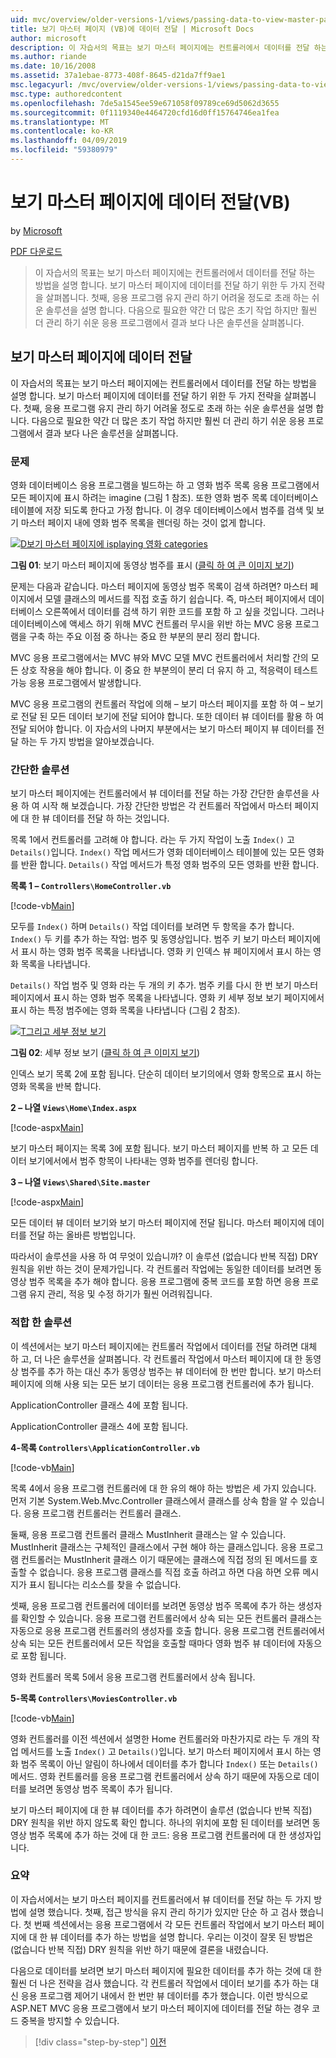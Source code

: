 ```yaml
---
uid: mvc/overview/older-versions-1/views/passing-data-to-view-master-pages-vb
title: 보기 마스터 페이지 (VB)에 데이터 전달 | Microsoft Docs
author: microsoft
description: 이 자습서의 목표는 보기 마스터 페이지에는 컨트롤러에서 데이터를 전달 하는 방법을 설명 합니다. 살펴봅니다 m 보기로 데이터를 전달 하기 위한 두 가지 전략을 중...
ms.author: riande
ms.date: 10/16/2008
ms.assetid: 37a1ebae-8773-408f-8645-d21da7ff9ae1
msc.legacyurl: /mvc/overview/older-versions-1/views/passing-data-to-view-master-pages-vb
msc.type: authoredcontent
ms.openlocfilehash: 7de5a1545ee59e671058f09789ce69d5062d3655
ms.sourcegitcommit: 0f1119340e4464720cfd16d0ff15764746ea1fea
ms.translationtype: MT
ms.contentlocale: ko-KR
ms.lasthandoff: 04/09/2019
ms.locfileid: "59380979"
---
```

# <a name="passing-data-to-view-master-pages-vb"></a>보기 마스터 페이지에 데이터 전달(VB)

by [Microsoft](https://github.com/microsoft)

[PDF 다운로드](http://download.microsoft.com/download/e/f/3/ef3f2ff6-7424-48f7-bdaa-180ef64c3490/ASPNET_MVC_Tutorial_13_VB.pdf)

> 이 자습서의 목표는 보기 마스터 페이지에는 컨트롤러에서 데이터를 전달 하는 방법을 설명 합니다. 보기 마스터 페이지에 데이터를 전달 하기 위한 두 가지 전략을 살펴봅니다. 첫째, 응용 프로그램 유지 관리 하기 어려울 정도로 초래 하는 쉬운 솔루션을 설명 합니다. 다음으로 필요한 약간 더 많은 초기 작업 하지만 훨씬 더 관리 하기 쉬운 응용 프로그램에서 결과 보다 나은 솔루션을 살펴봅니다.


## <a name="passing-data-to-view-master-pages"></a>보기 마스터 페이지에 데이터 전달

이 자습서의 목표는 보기 마스터 페이지에는 컨트롤러에서 데이터를 전달 하는 방법을 설명 합니다. 보기 마스터 페이지에 데이터를 전달 하기 위한 두 가지 전략을 살펴봅니다. 첫째, 응용 프로그램 유지 관리 하기 어려울 정도로 초래 하는 쉬운 솔루션을 설명 합니다. 다음으로 필요한 약간 더 많은 초기 작업 하지만 훨씬 더 관리 하기 쉬운 응용 프로그램에서 결과 보다 나은 솔루션을 살펴봅니다.

### <a name="the-problem"></a>문제

영화 데이터베이스 응용 프로그램을 빌드하는 하 고 영화 범주 목록 응용 프로그램에서 모든 페이지에 표시 하려는 imagine (그림 1 참조). 또한 영화 범주 목록 데이터베이스 테이블에 저장 되도록 한다고 가정 합니다. 이 경우 데이터베이스에서 범주를 검색 및 보기 마스터 페이지 내에 영화 범주 목록을 렌더링 하는 것이 없게 합니다.


[![D보기 마스터 페이지에 isplaying 영화 categories](passing-data-to-view-master-pages-vb/_static/image2.png)](passing-data-to-view-master-pages-vb/_static/image1.png)

**그림 01**: 보기 마스터 페이지에 동영상 범주를 표시 ([클릭 하 여 큰 이미지 보기](passing-data-to-view-master-pages-vb/_static/image3.png))


문제는 다음과 같습니다. 마스터 페이지에 동영상 범주 목록이 검색 하려면? 마스터 페이지에서 모델 클래스의 메서드를 직접 호출 하기 쉽습니다. 즉, 마스터 페이지에서 데이터베이스 오른쪽에서 데이터를 검색 하기 위한 코드를 포함 하 고 싶을 것입니다. 그러나 데이터베이스에 액세스 하기 위해 MVC 컨트롤러 무시을 위반 하는 MVC 응용 프로그램을 구축 하는 주요 이점 중 하나는 중요 한 부분의 분리 정리 합니다.

MVC 응용 프로그램에서는 MVC 뷰와 MVC 모델 MVC 컨트롤러에서 처리할 간의 모든 상호 작용을 해야 합니다. 이 중요 한 부분의이 분리 더 유지 하 고, 적응력이 테스트 가능 응용 프로그램에서 발생합니다.

MVC 응용 프로그램의 컨트롤러 작업에 의해 – 보기 마스터 페이지를 포함 하 여 – 보기로 전달 된 모든 데이터 보기에 전달 되어야 합니다. 또한 데이터 뷰 데이터를 활용 하 여 전달 되어야 합니다. 이 자습서의 나머지 부분에서는 보기 마스터 페이지 뷰 데이터를 전달 하는 두 가지 방법을 알아보겠습니다.

### <a name="the-simple-solution"></a>간단한 솔루션

보기 마스터 페이지에는 컨트롤러에서 뷰 데이터를 전달 하는 가장 간단한 솔루션을 사용 하 여 시작 해 보겠습니다. 가장 간단한 방법은 각 컨트롤러 작업에서 마스터 페이지에 대 한 뷰 데이터를 전달 하 하는 것입니다.

목록 1에서 컨트롤러를 고려해 야 합니다. 라는 두 가지 작업이 노출 `Index()` 고 `Details()`입니다. `Index()` 작업 메서드가 영화 데이터베이스 테이블에 있는 모든 영화를 반환 합니다. `Details()` 작업 메서드가 특정 영화 범주의 모든 영화를 반환 합니다.

**목록 1 – `Controllers\HomeController.vb`**

[!code-vb[Main](passing-data-to-view-master-pages-vb/samples/sample1.vb)]

모두를 `Index()` 하며 `Details()` 작업 데이터를 보려면 두 항목을 추가 합니다. `Index()` 두 키를 추가 하는 작업: 범주 및 동영상입니다. 범주 키 보기 마스터 페이지에서 표시 하는 영화 범주 목록을 나타냅니다. 영화 키 인덱스 뷰 페이지에서 표시 하는 영화 목록을 나타냅니다.

`Details()` 작업 범주 및 영화 라는 두 개의 키 추가. 범주 키를 다시 한 번 보기 마스터 페이지에서 표시 하는 영화 범주 목록을 나타냅니다. 영화 키 세부 정보 보기 페이지에서 표시 하는 특정 범주에는 영화 목록을 나타냅니다 (그림 2 참조).


[![T그리고 세부 정보 보기](passing-data-to-view-master-pages-vb/_static/image5.png)](passing-data-to-view-master-pages-vb/_static/image4.png)

**그림 02**: 세부 정보 보기 ([클릭 하 여 큰 이미지 보기](passing-data-to-view-master-pages-vb/_static/image6.png))


인덱스 보기 목록 2에 포함 됩니다. 단순히 데이터 보기의에서 영화 항목으로 표시 하는 영화 목록을 반복 합니다.

**2 – 나열 `Views\Home\Index.aspx`**

[!code-aspx[Main](passing-data-to-view-master-pages-vb/samples/sample2.aspx)]

보기 마스터 페이지는 목록 3에 포함 됩니다. 보기 마스터 페이지를 반복 하 고 모든 데이터 보기에서에서 범주 항목이 나타내는 영화 범주를 렌더링 합니다.

**3 – 나열 `Views\Shared\Site.master`**

[!code-aspx[Main](passing-data-to-view-master-pages-vb/samples/sample3.aspx)]

모든 데이터 뷰 데이터 보기와 보기 마스터 페이지에 전달 됩니다. 마스터 페이지에 데이터를 전달 하는 올바른 방법입니다.

따라서이 솔루션을 사용 하 여 무엇이 있습니까? 이 솔루션 (없습니다 반복 직접) DRY 원칙을 위반 하는 것이 문제가입니다. 각 컨트롤러 작업에는 동일한 데이터를 보려면 동영상 범주 목록을 추가 해야 합니다. 응용 프로그램에 중복 코드를 포함 하면 응용 프로그램 유지 관리, 적응 및 수정 하기가 훨씬 어려워집니다.

### <a name="the-good-solution"></a>적합 한 솔루션

이 섹션에서는 보기 마스터 페이지에는 컨트롤러 작업에서 데이터를 전달 하려면 대체 하 고, 더 나은 솔루션을 살펴봅니다. 각 컨트롤러 작업에서 마스터 페이지에 대 한 동영상 범주를 추가 하는 대신 추가 동영상 범주는 뷰 데이터에 한 번만 합니다. 보기 마스터 페이지에 의해 사용 되는 모든 보기 데이터는 응용 프로그램 컨트롤러에 추가 됩니다.

ApplicationController 클래스 4에 포함 됩니다.

ApplicationController 클래스 4에 포함 됩니다.

**4-목록 `Controllers\ApplicationController.vb`**

[!code-vb[Main](passing-data-to-view-master-pages-vb/samples/sample4.vb)]

목록 4에서 응용 프로그램 컨트롤러에 대 한 유의 해야 하는 방법은 세 가지 있습니다. 먼저 기본 System.Web.Mvc.Controller 클래스에서 클래스를 상속 함을 알 수 있습니다. 응용 프로그램 컨트롤러는 컨트롤러 클래스.

둘째, 응용 프로그램 컨트롤러 클래스 MustInherit 클래스는 알 수 있습니다. MustInherit 클래스는 구체적인 클래스에서 구현 해야 하는 클래스입니다. 응용 프로그램 컨트롤러는 MustInherit 클래스 이기 때문에는 클래스에 직접 정의 된 메서드를 호출할 수 없습니다. 응용 프로그램 클래스를 직접 호출 하려고 하면 다음 하면 오류 메시지가 표시 됩니다는 리소스를 찾을 수 없습니다.

셋째, 응용 프로그램 컨트롤러에 데이터를 보려면 동영상 범주 목록에 추가 하는 생성자를 확인할 수 있습니다. 응용 프로그램 컨트롤러에서 상속 되는 모든 컨트롤러 클래스는 자동으로 응용 프로그램 컨트롤러의 생성자를 호출 합니다. 응용 프로그램 컨트롤러에서 상속 되는 모든 컨트롤러에서 모든 작업을 호출할 때마다 영화 범주 뷰 데이터에 자동으로 포함 됩니다.

영화 컨트롤러 목록 5에서 응용 프로그램 컨트롤러에서 상속 됩니다.

**5-목록 `Controllers\MoviesController.vb`**

[!code-vb[Main](passing-data-to-view-master-pages-vb/samples/sample5.vb)]

영화 컨트롤러를 이전 섹션에서 설명한 Home 컨트롤러와 마찬가지로 라는 두 개의 작업 메서드를 노출 `Index()` 고 `Details()`입니다. 보기 마스터 페이지에서 표시 하는 영화 범주 목록이 아닌 알림이 하나에서 데이터를 추가 합니다 `Index()` 또는 `Details()` 메서드. 영화 컨트롤러를 응용 프로그램 컨트롤러에서 상속 하기 때문에 자동으로 데이터를 보려면 동영상 범주 목록이 추가 됩니다.

보기 마스터 페이지에 대 한 뷰 데이터를 추가 하려면이 솔루션 (없습니다 반복 직접) DRY 원칙을 위반 하지 않도록 확인 합니다. 하나의 위치에 포함 된 데이터를 보려면 동영상 범주 목록에 추가 하는 것에 대 한 코드: 응용 프로그램 컨트롤러에 대 한 생성자입니다.

### <a name="summary"></a>요약

이 자습서에서는 보기 마스터 페이지를 컨트롤러에서 뷰 데이터를 전달 하는 두 가지 방법에 설명 했습니다. 첫째, 접근 방식을 유지 관리 하기가 있지만 단순 하 고 검사 했습니다. 첫 번째 섹션에서는 응용 프로그램에서 각 모든 컨트롤러 작업에서 보기 마스터 페이지에 대 한 뷰 데이터를 추가 하는 방법을 설명 합니다. 우리는 이것이 잘못 된 방법은 (없습니다 반복 직접) DRY 원칙을 위반 하기 때문에 결론을 내렸습니다.

다음으로 데이터를 보려면 보기 마스터 페이지에 필요한 데이터를 추가 하는 것에 대 한 훨씬 더 나은 전략을 검사 했습니다. 각 컨트롤러 작업에서 데이터 보기를 추가 하는 대신 응용 프로그램 제어기 내에서 한 번만 뷰 데이터를 추가 했습니다. 이런 방식으로 ASP.NET MVC 응용 프로그램에서 보기 마스터 페이지에 데이터를 전달 하는 경우 코드 중복을 방지할 수 있습니다.

> [!div class="step-by-step"]
> [이전](creating-page-layouts-with-view-master-pages-vb.md)
